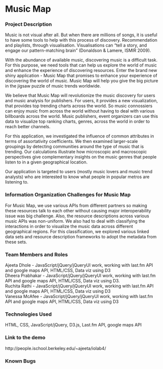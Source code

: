 

<h1>Music Map</h1>

<h3>Project Description</h3>
<p>Music is not visual after all. But when there are millions of songs, it is useful to have some tools to help with this process of discovery. Recommendation and playlists, through visualisation. Visualisations can “tell a story, and engage our pattern-matching brain” (Donaldson & Lamere, ISMIR 2009).
</p>

<p>With the abundance of available music, discovering music is a difficult task. For this purpose, we need tools that can help us explore the world of music and enhance the experience of discovering resources. Enter the brand new shiny application - Music Map that promises to enhance your experience of discovering the world of music. Music Map will help you give the big picture in the jigsaw puzzle of music trends worldwide.</p>

<p>We believe that Music Map will revolutionize the music discovery for users and music analysis for publishers. For users, it provides a new visualization, that provides top trending charts across the world. So music connossiers can enjoy music from across the world without having to deal with various billboards across the world. Music publishers, event organizers can use this data to visualize top ranking charts, genres, across the world in order to reach better channels.</p>

<p>For this application, we investigated the influence of common attributes in terms of 
assortativity coefficients. We then examined larger-scale groupings 
by detecting communities around the type of music that is trending. Our calculations illustrate 
how microscopic and macroscopic perspectives give complementary insights on the music genres that people listen to in a given geographical location.
</p>

<p>Our application is targeted to users (mostly music lovers and music trend analysts) who are interested to know what people in popular metros are listening to.</p>
<h3>Information Organization Challenges for Music Map</h3>

<p>For Music Map, we use various APIs from different partners so making these resources talk to each other without causing major interoperability issue was big challenge. Also, the resource descriptions across various music APIs was non-uniform. We also had to deal with classifying the interactions in order to visualize the music data across different geographical regions. For this classification, we explored various linked data sets and resource description frameworks to adopt the metadata from these sets.</p>

<h3>Team Members and Roles</h3>
<p>Ajeeta Dhole - JavaScript/jQuery/jQueryUI work, working with last.fm API and google maps API, HTML/CSS, Data viz using D3 <br/>
Dheera Prabhakar - JavaScript/jQuery/jQueryUI work, working with last.fm API and google maps API, HTML/CSS, Data viz using D3.<br />
Ruchita Rathi - JavaScript/jQuery/jQueryUI work, working with last.fm API and google maps API, HTML/CSS, Data viz using D3<br />
Vanessa McAfee - JavaScript/jQuery/jQueryUI work, working with last.fm API and google maps API, HTML/CSS, Data viz using D3</p>

<h3>Technologies Used</h3>
<p>HTML, CSS, JavaScript/jQuery, D3.js, Last.fm API, google maps API</p>

<h3>Link to the demo</h3>
<p>http://people.ischool.berkeley.edu/~ajeeta/iolab4/</p>

<h3>Known Bugs</h3>
<p></p>